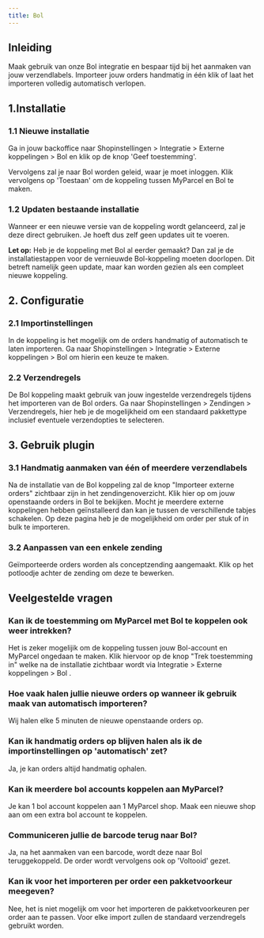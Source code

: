 ```yaml
---
title: Bol
---
```


## Inleiding

Maak gebruik van onze Bol integratie en bespaar tijd bij het aanmaken van jouw verzendlabels.
Importeer jouw orders handmatig in één klik of laat het importeren volledig automatisch verlopen.

## 1.Installatie

### 1.1 Nieuwe installatie

Ga in jouw backoffice naar Shopinstellingen > Integratie > Externe koppelingen > Bol en klik op de knop 'Geef toestemming'.

<MPImg src="/documentation/bol/bol-externe-koppelingen.jpg" alt="Externe koppelingen" />

Vervolgens zal je naar Bol worden geleid, waar je moet inloggen. Klik vervolgens op 'Toestaan' om de koppeling tussen MyParcel en Bol te maken.

### 1.2 Updaten bestaande installatie

Wanneer er een nieuwe versie van de koppeling wordt gelanceerd, zal je deze direct gebruiken. Je hoeft dus zelf geen updates uit te voeren.

**Let op:** Heb je de koppeling met Bol al eerder gemaakt? Dan zal je de installatiestappen voor de vernieuwde Bol-koppeling moeten doorlopen. Dit betreft namelijk geen update, maar kan worden gezien als een compleet nieuwe koppeling.

## 2. Configuratie

### 2.1 Importinstellingen

In de koppeling is het mogelijk om de orders handmatig of automatisch te laten importeren. Ga naar Shopinstellingen > Integratie > Externe koppelingen > Bol om hierin een keuze te maken.

<MPImg src="/documentation/bol/bol-importinstellingen.jpg" alt="Importinstellingen" />

### 2.2 Verzendregels

De Bol koppeling maakt gebruik van jouw ingestelde verzendregels tijdens het importeren van de Bol orders.
Ga naar Shopinstellingen > Zendingen > Verzendregels, hier heb je de mogelijkheid om een standaard pakkettype inclusief eventuele verzendopties te selecteren.

## 3. Gebruik plugin

### 3.1 Handmatig aanmaken van één of meerdere verzendlabels

Na de installatie van de Bol koppeling zal de knop "Importeer externe orders" zichtbaar zijn in het zendingenoverzicht. Klik hier op om jouw openstaande orders in Bol te bekijken. Mocht je meerdere externe koppelingen hebben geïnstalleerd dan kan je tussen de verschillende tabjes schakelen. Op deze pagina heb je de mogelijkheid om order per stuk of in bulk te importeren.

### 3.2 Aanpassen van een enkele zending

Geïmporteerde orders worden als conceptzending aangemaakt. Klik op het potloodje achter de zending om deze te bewerken.

## Veelgestelde vragen

### Kan ik de toestemming om MyParcel met Bol te koppelen ook weer intrekken?

Het is zeker mogelijik om de koppeling tussen jouw Bol-account en MyParcel ongedaan te maken. Klik hiervoor op de knop "Trek toestemming in" welke na de installatie zichtbaar wordt via Integratie > Externe koppelingen > Bol .

### Hoe vaak halen jullie nieuwe orders op wanneer ik gebruik maak van automatisch importeren?

Wij halen elke 5 minuten de nieuwe openstaande orders op.

### Kan ik handmatig orders op blijven halen als ik de importinstellingen op 'automatisch' zet?

Ja, je kan orders altijd handmatig ophalen.

### Kan ik meerdere bol accounts koppelen aan MyParcel?

Je kan 1 bol account koppelen aan 1 MyParcel shop. Maak een nieuwe shop aan om een extra bol account te koppelen.

### Communiceren jullie de barcode terug naar Bol?

Ja, na het aanmaken van een barcode, wordt deze naar Bol teruggekoppeld. De order wordt vervolgens ook op 'Voltooid' gezet.

### Kan ik voor het importeren per order een pakketvoorkeur meegeven?

Nee, het is niet mogelijk om voor het importeren de pakketvoorkeuren per order aan te passen. Voor elke import zullen de standaard verzendregels gebruikt worden.
